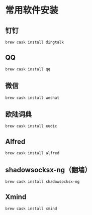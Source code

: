 # 常用软件安装

## 钉钉

`brew cask install dingtalk`

## QQ

`brew cask install qq`

## 微信

`brew cask install wechat`

## 欧陆词典

`brew cask install eudic`

## Alfred

`brew cask install alfred`

## shadowsocksx-ng（翻墙）

`brew cask install shadowsocksx-ng`

## Xmind

`brew cask install xmind`